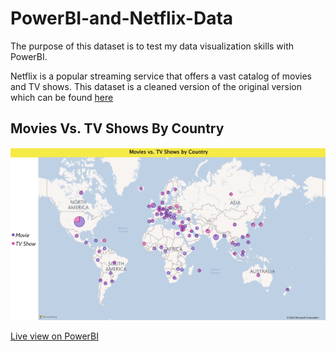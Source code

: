 # PowerBI-and-Netflix-Data
The purpose of this dataset is to test my data visualization skills with PowerBI.

Netflix is a popular streaming service that offers a vast catalog of movies and TV shows. 
This dataset is a cleaned version of the original version which can be found [here](https://www.kaggle.com/datasets/shivamb/netflix-shows)  


## Movies Vs. TV Shows By Country

<img src="https://raw.githubusercontent.com/LKPelayoUribe/PowerBI-and-Netflix-Data/main/Movies_Vs_TV_Shows_ByCountry.PNG">

[Live view on PowerBI](https://app.powerbi.com/groups/391a05bb-0a07-4570-9027-2e90479a0aa2/reports/081534ff-0ac7-401c-9817-c64822a8edc8/ReportSection?ctid=b52be471-f7f1-47b4-a879-0c799bb53db5&pbi_source=shareVisual&visual=bf5d53aabc678ecad1d8&height=646.00&width=1178.42&bookmarkGuid=bfd4d3df-711f-49c8-ab86-50e8f0d8a378)
